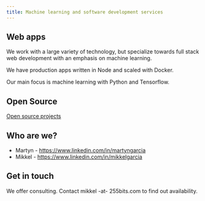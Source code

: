 ```yaml
---
title: Machine learning and software development services
---
```


## Web apps

We work with a large variety of technology, but specialize towards full stack web development with an emphasis on machine learning.

We have production apps written in Node and scaled with Docker.

Our main focus is machine learning with Python and Tensorflow.  

## Open Source

[Open source projects](/open-source/)

## Who are we?

* Martyn - https://www.linkedin.com/in/martyngarcia
* Mikkel - https://www.linkedin.com/in/mikkelgarcia

## Get in touch

We offer consulting.  Contact mikkel -at- 255bits.com to find out availability.

